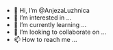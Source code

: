 - 👋 Hi, I’m @AnjezaLuzhnica
- 👀 I’m interested in ...
- 🌱 I’m currently learning ...
- 💞️ I’m looking to collaborate on ...
- 📫 How to reach me ...

<!---
AnjezaLuzhnica/AnjezaLuzhnica is a ✨ special ✨ repository because its `README.md` (this file) appears on your GitHub profile.
You can click the Preview link to take a look at your changes.
--->
